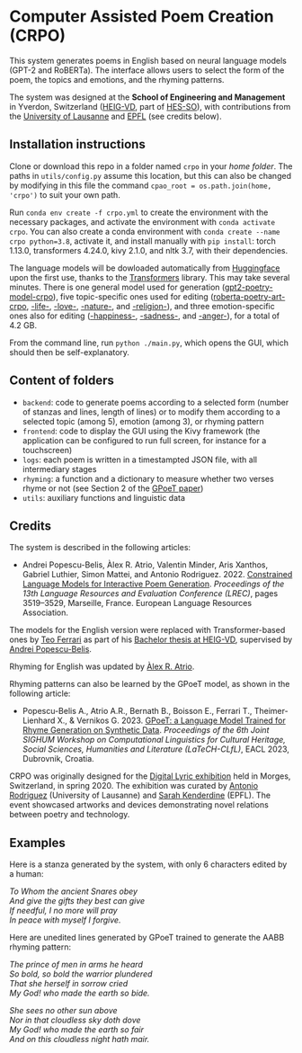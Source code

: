 # Computer Assisted Poem Creation (CRPO)

This system generates poems in English based on neural language models (GPT-2 and RoBERTa).  The interface allows users to select the form of the poem, the topics and emotions, and the rhyming patterns.

The system was designed at the **School of Engineering and Management** in Yverdon, Switzerland ([HEIG-VD](https://www.heig-vd.ch/), part of [HES-SO](https://www.hes-so.ch/)), with contributions from the [University of Lausanne](https://www.unil.ch) and [EPFL](https://www.epfl.ch) (see credits below).

## Installation instructions

Clone or download this repo in a folder named `crpo` in your *home folder*.  The paths in `utils/config.py` assume this location, but this can also be changed by modifying in this file the command `cpao_root = os.path.join(home, 'crpo')` to suit your own path.

Run `conda env create -f crpo.yml` to create the environment with the necessary packages, and activate the environment with `conda activate crpo`.  You can also create a conda environment with `conda create --name crpo python=3.8`, activate it, and install manually with `pip install`: torch 1.13.0, transformers 4.24.0, kivy 2.1.0, and nltk 3.7, with their dependencies.

The language models will be dowloaded automatically from [Huggingface](https://huggingface.co/models) upon the first use, thanks to the [Transformers](https://huggingface.co/docs/transformers/index) library.  This may take several minutes.  There is one general model used for generation ([gpt2-poetry-model-crpo](https://huggingface.co/andreipb/gpt2-poetry-model-crpo)), five topic-specific ones used for editing ([roberta-poetry-art-crpo](https://huggingface.co/andreipb/roberta-poetry-art-crpo), [-life-](https://huggingface.co/andreipb/roberta-poetry-life-crpo), [-love-](https://huggingface.co/andreipb/roberta-poetry-love-crpo), [-nature-](https://huggingface.co/andreipb/roberta-poetry-nature-crpo), and [-religion-](https://huggingface.co/andreipb/roberta-poetry-religion-crpo)), and three emotion-specific ones also for editing ([-happiness-](https://huggingface.co/andreipb/roberta-poetry-happiness-crpo), [-sadness-](https://huggingface.co/andreipb/roberta-poetry-sadness-crpo), and [-anger-](https://huggingface.co/andreipb/roberta-poetry-anger-crpo)), for a total of 4.2 GB.

From the command line, run `python ./main.py`, which opens the GUI, which should then be self-explanatory.

## Content of folders
  - `backend`: code to generate poems according to a selected form (number of stanzas and lines, length of lines) or to modify them according to a selected topic (among 5), emotion (among 3), or rhyming pattern
  - `frontend`: code to display the GUI using the Kivy framework (the application can be configured to run full screen, for instance for a touchscreen)
  - `logs`: each poem is written in a timestampted JSON file, with all intermediary stages
  - `rhyming`: a function and a dictionary to measure whether two verses rhyme or not (see Section 2 of the [GPoeT paper](https://aclanthology.org/2023.latechclfl-1.2/))
  - `utils`: auxiliary functions and linguistic data

## Credits

The system is described in the following articles:

   - Andrei Popescu-Belis, Àlex R. Atrio, Valentin Minder, Aris Xanthos, Gabriel Luthier, Simon Mattei, and Antonio Rodriguez. 2022. [Constrained Language Models for Interactive Poem Generation](https://aclanthology.org/2022.lrec-1.377). *Proceedings of the 13th Language Resources and Evaluation Conference (LREC)*, pages 3519–3529, Marseille, France. European Language Resources Association.

The models for the English version were replaced with Transformer-based ones by [Teo Ferrari](https://www.linkedin.com/in/teo-ferrari-0a4009176/) as part of his [Bachelor thesis at HEIG-VD](https://gaps.heig-vd.ch/public/diplome/rapports.php?id=6763), supervised by [Andrei Popescu-Belis](http://iict-space.heig-vd.ch/apu/).  

Rhyming for English was updated by [Àlex R. Atrio](https://github.com/AlexRAtrio).  

Rhyming patterns can also be learned by the GPoeT model, as shown in the following article:

   - Popescu-Belis A., Atrio A.R., Bernath B., Boisson E., Ferrari T., Theimer-Lienhard X., & Vernikos G. 2023. [GPoeT: a Language Model Trained for Rhyme Generation on Synthetic Data](https://aclanthology.org/2023.latechclfl-1.2/). *Proceedings of the 6th Joint SIGHUM Workshop on Computational Linguistics for Cultural Heritage, Social Sciences, Humanities and Literature (LaTeCH-CLfL)*, EACL 2023, Dubrovnik, Croatia.

CRPO was originally designed for the [Digital Lyric exhibition](https://lyricalvalley.org/digital-lyric-exposition/) held in Morges, Switzerland, in spring 2020.  The exhibition was curated by [Antonio Rodriguez](https://www.unil.ch/fra/antoniorodriguez) (University of Lausanne) and [Sarah Kenderdine](https://people.epfl.ch/sarah.kenderdine) (EPFL).  The event showcased artworks and devices demonstrating novel relations between poetry and technology.

## Examples

Here is a stanza generated by the system, with only 6 characters edited by a human:

*To Whom the ancient Snares obey<br/>
And give the gifts they best can give<br/>
If needful, I no more will pray<br/>
In peace with myself I forgive.<br/>*

Here are unedited lines generated by GPoeT trained to generate the AABB rhyming pattern:

*The prince of men in arms he heard<br/>
So bold, so bold the warrior plundered<br/>
That she herself in sorrow cried<br/>
My God! who made the earth so bide.<br/>*

*She sees no other sun above<br/>
Nor in that cloudless sky doth dove<br/>
My God! who made the earth so fair<br/>
And on this cloudless night hath mair.<br/>*
